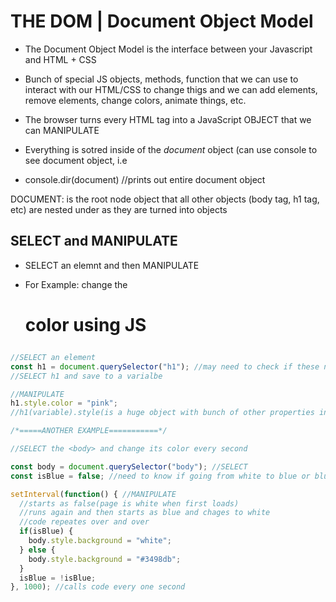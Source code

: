 # THE DOM | Document Object Model

- The Document Object Model is the interface between your Javascript and HTML + CSS
- Bunch of special JS objects, methods, function that we can use to interact with our HTML/CSS to change thigs and we can add elements, remove elements, change colors, animate things, etc.

- The browser turns every HTML tag into a JavaScript OBJECT that we can MANIPULATE
- Everything is sotred inside of the _document_ object (can use console to see document object, i.e 
- console.dir(document) //prints out entire document object

DOCUMENT: is the root node object that all other objects (body tag, h1 tag, etc) are nested under as they are turned into objects

## SELECT and MANIPULATE

- SELECT an elemnt and then MANIPULATE

- For Example: change the <h1> color using JS

```js
//SELECT an element
const h1 = document.querySelector("h1"); //may need to check if these needs to be let or const.. I believe it should be const
//SELECT h1 and save to a varialbe

//MANIPULATE
h1.style.color = "pink";
//h1(variable).style(is a huge object with bunch of other properties including color).color

/*=====ANOTHER EXAMPLE===========*/

//SELECT the <body> and change its color every second

const body = document.querySelector("body"); //SELECT
const isBlue = false; //need to know if going from white to blue or blue to white, start at white

setInterval(function() { //MANIPULATE
  //starts as false(page is white when first loads)
  //runs again and then starts as blue and chages to white
  //code repeates over and over
  if(isBlue) {
    body.style.background = "white";
  } else {
    body.style.background = "#3498db";
  }
  isBlue = !isBlue;
}, 1000); //calls code every one second

```




